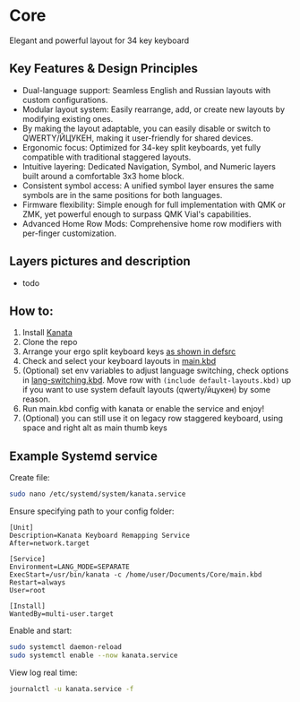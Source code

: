 # Core

Elegant and powerful layout for 34 key keyboard

## Key Features & Design Principles

- Dual-language support: Seamless English and Russian layouts with custom configurations.
- Modular layout system: Easily rearrange, add, or create new layouts by modifying existing ones.
- By making the layout adaptable, you can easily disable or switch to QWERTY/ЙЦУКЕН, making it user-friendly for shared devices.
- Ergonomic focus: Optimized for 34-key split keyboards, yet fully compatible with traditional staggered layouts.
- Intuitive layering: Dedicated Navigation, Symbol, and Numeric layers built around a comfortable 3x3 home block.
- Consistent symbol access: A unified symbol layer ensures the same symbols are in the same positions for both languages.
- Firmware flexibility: Simple enough for full implementation with QMK or ZMK, yet powerful enough to surpass QMK Vial's capabilities.
- Advanced Home Row Mods: Comprehensive home row modifiers with per-finger customization.

## Layers pictures and description

- todo

## How to:

1. Install [Kanata](https://github.com/jtroo/kanata)
2. Clone the repo
3. Arrange your ergo split keyboard keys [as shown in defsrc](main.kbd#L2-L5)
4. Check and select your keyboard layouts in [main.kbd](main.kbd)
5. (Optional) set env variables to adjust language switching, check options in [lang-switching.kbd](lang-switching.kbd). Move row with `(include default-layouts.kbd)` up if you want to use system default layouts (qwerty/йцукен) by some reason.
6. Run main.kbd config with kanata or enable the service and enjoy!
7. (Optional) you can still use it on legacy row staggered keyboard, using space and right alt as main thumb keys

## Example Systemd service

Create file:

```bash
sudo nano /etc/systemd/system/kanata.service
```

Ensure specifying path to your config folder:

```
[Unit]
Description=Kanata Keyboard Remapping Service
After=network.target

[Service]
Environment=LANG_MODE=SEPARATE
ExecStart=/usr/bin/kanata -c /home/user/Documents/Core/main.kbd
Restart=always
User=root

[Install]
WantedBy=multi-user.target
```

Enable and start:

```bash
sudo systemctl daemon-reload
sudo systemctl enable --now kanata.service
```

View log real time:

```bash
journalctl -u kanata.service -f
```
